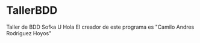 # TallerBDD
Taller de BDD Sofka U
Hola
El creador de este programa es "Camilo Andres Rodriguez Hoyos"
